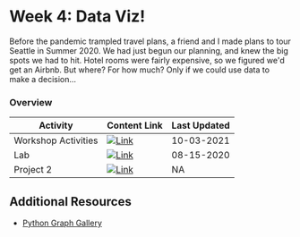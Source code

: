 # Week 4: Data Viz!

Before the pandemic trampled travel plans, a friend and I made plans to tour Seattle in Summer 2020. We had just begun our planning, and knew the big spots we had to hit. Hotel rooms were fairly expensive, so we figured we'd get an Airbnb. But where? For how much? Only if we could use data to make a decision...

### Overview
| **Activity**                   | Content Link    | Last Updated |
| ---------------                | --------------- | ----------   |
| Workshop Activities            | [![Link](../tools/buttons/open-markdown.svg)](workshop/README.md) | 10-03-2021 | 
| Lab                            | [![Link](../tools/buttons/open-article.svg)](lab/README.md)  | 08-15-2020 |
| Project 2                      | [![Link](../tools/buttons/open-article.svg)](../projects/project-2/README.md)  | NA |         

## Additional Resources
- [Python Graph Gallery](https://python-graph-gallery.com/)
